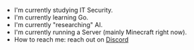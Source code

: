 - I'm currently studying IT Security.
- I'm currently learning Go.
- I'm currently "researching" AI.
- I'm currently running a Server (mainly Minecraft right now).
- How to reach me: reach out on [Discord](https://discord.gg/u9athNp)


<!--
## Hi there 👋


**Xenoreaper/Xenoreaper** is a ✨ _special_ ✨ repository because its `README.md` (this file) appears on your GitHub profile.

Here are some ideas to get you started:

- 🔭 I’m currently working on ...
- 🌱 I’m currently learning ...
- 👯 I’m looking to collaborate on ...
- 🤔 I’m looking for help with ...
- 💬 Ask me about ...
- 📫 How to reach me: ...
- 😄 Pronouns: ...
- ⚡ Fun fact: ...
-->
